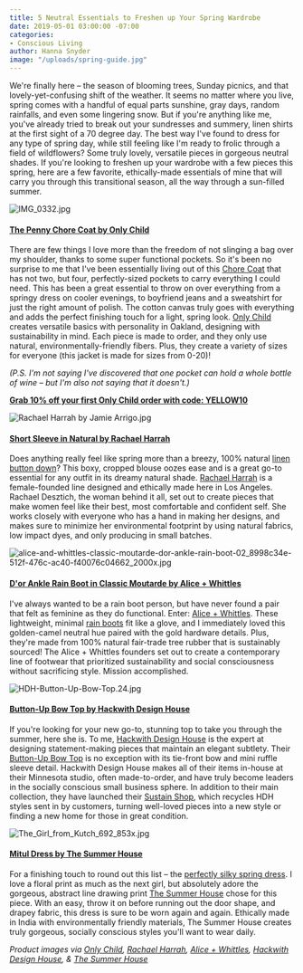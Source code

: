 ```yaml
---
title: 5 Neutral Essentials to Freshen up Your Spring Wardrobe
date: 2019-05-01 03:00:00 -07:00
categories:
- Conscious Living
author: Hanna Snyder
image: "/uploads/spring-guide.jpg"
---
```


We're finally here – the season of blooming trees, Sunday picnics, and that lovely-yet-confusing shift of the weather. It seems no matter where you live, spring comes with a handful of equal parts sunshine, gray days, random rainfalls, and even some lingering snow. But if you're anything like me, you've already tried to break out your sundresses and summery, linen shirts at the first sight of a 70 degree day. The best way I've found to dress for any type of spring day, while still feeling like I'm ready to frolic through a field of wildflowers? Some truly lovely, versatile pieces in gorgeous neutral shades. If you're looking to freshen up your wardrobe with a few pieces this spring, here are a few favorite, ethically-made essentials of mine that will carry you through this transitional season, all the way through a sun-filled summer.

![IMG_0332.jpg](/uploads/IMG_0332.jpg)

#### [The Penny Chore Coat by Only Child](https://www.onlychildclothing.com/collections/outerwear/products/penny-chore-coat-in-cotton-canvas)

There are few things I love more than the freedom of not slinging a bag over my shoulder, thanks to some super functional pockets. So it's been no surprise to me that I've been essentially living out of this [Chore Coat](https://www.onlychildclothing.com/collections/outerwear/products/penny-chore-coat-in-cotton-canvas) that has not two, but four, perfectly-sized pockets to carry everything I could need. This has been a great essential to throw on over everything from a springy dress on cooler evenings, to boyfriend jeans and a sweatshirt for just the right amount of polish. The cotton canvas truly goes with everything and adds the perfect finishing touch for a light, spring look. [Only Child](https://www.onlychildclothing.com/) creates versatile basics with personality in Oakland, designing with sustainability in mind. Each piece is made to order, and they only use natural, environmentally-friendly fibers. Plus, they create a variety of sizes for everyone (this jacket is made for sizes from 0-20)! 

_(P.S. I'm not saying I've discovered that one pocket can hold a whole bottle of wine – but I'm also not saying that it doesn't.)_

**[Grab 10% off your first Only Child order with code: YELLOW10](https://www.onlychildclothing.com/)**

![Rachael Harrah by Jamie Arrigo.jpg](/uploads/Rachael%20Harrah%20by%20Jamie%20Arrigo.jpg)

#### [Short Sleeve in Natural by Rachael Harrah](https://rachaelharrah.com/collections/shirts/products/short-sleeve-oyster-linen)

Does anything really feel like spring more than a breezy, 100% natural [linen button down](https://rachaelharrah.com/collections/shirts/products/short-sleeve-oyster-linen)? This boxy, cropped blouse oozes ease and is a great go-to essential for any outfit in its dreamy natural shade. [Rachael Harrah](https://rachaelharrah.com/) is a female-founded line designed and ethically made here in Los Angeles. Rachael Desztich, the woman behind it all, set out to create pieces that make women feel like their best, most comfortable and confident self. She works closely with everyone who has a hand in making her designs, and makes sure to minimize her environmental footprint by using natural fabrics, low impact dyes, and only producing in small batches.

![alice-and-whittles-classic-moutarde-dor-ankle-rain-boot-02_8998c34e-512f-476c-ac40-f40076c04662_2000x.jpg](/uploads/alice-and-whittles-classic-moutarde-dor-ankle-rain-boot-02_8998c34e-512f-476c-ac40-f40076c04662_2000x.jpg)

#### [D'or Ankle Rain Boot in Classic Moutarde by Alice + Whittles](http://shrsl.com/1l0g7) 

I've always wanted to be a rain boot person, but have never found a pair that felt as feminine as they do functional. Enter: [Alice + Whittles](http://shrsl.com/1l0g7). These lightweight, minimal [rain boots](http://shrsl.com/1l0g7) fit like a glove, and I immediately loved this golden-camel neutral hue paired with the gold hardware details. Plus, they're made from 100% natural fair-trade tree rubber that is sustainably sourced! The Alice + Whittles founders set out to create a contemporary line of footwear that prioritized sustainability and social consciousness without sacrificing style. Mission accomplished.

![HDH-Button-Up-Bow-Top.24.jpg](/uploads/HDH-Button-Up-Bow-Top.24.jpg)

#### [Button-Up Bow Top by Hackwith Design House](https://hackwithdesignhouse.com/product/button-up-bow-top-ss19/)

If you're looking for your new go-to, stunning top to take you through the summer, here she is. To me, [Hackwith Design House](https://hackwithdesignhouse.com/) is the expert at designing statement-making pieces that maintain an elegant subtlety. Their [Button-Up Bow Top](https://hackwithdesignhouse.com/product/button-up-bow-top-ss19/) is no exception with its tie-front bow and mini ruffle sleeve detail. Hackwith Design House makes all of their items in-house at their Minnesota studio, often made-to-order, and have truly become leaders in the socially conscious small business sphere. In addition to their main collection, they have launched their [Sustain Shop](https://hackwithdesignhouse.com/product-category/sustain-shop/), which recycles HDH styles sent in by customers, turning well-loved pieces into a new style or finding a new home for those in great condition.

![The_Girl_from_Kutch_692_853x.jpg](/uploads/The_Girl_from_Kutch_692_853x.jpg)

#### [Mitul Dress by The Summer House](https://thesummerhouse.in/collections/dresses/products/silk-dress-1)

For a finishing touch to round out this list – the [perfectly silky spring dress](https://thesummerhouse.in/collections/dresses/products/silk-dress-1). I love a floral print as much as the next girl, but absolutely adore the gorgeous, abstract line drawing print [The Summer House](https://thesummerhouse.in/) chose for this piece. With an easy, throw it on before running out the door shape, and drapey fabric, this dress is sure to be worn again and again. Ethically made in India with environmentally friendly materials, The Summer House creates truly gorgeous, socially conscious styles you'll want to wear daily. 

_Product images via [Only Child](https://www.onlychildclothing.com/), [Rachael Harrah](https://rachaelharrah.com/), [Alice + Whittles](http://shrsl.com/1l0g7), [Hackwith Design House](https://hackwithdesignhouse.com/), & [The Summer House](https://thesummerhouse.in/)_